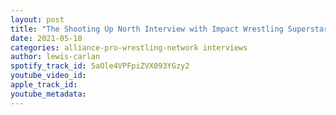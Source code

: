 ```yaml
---
layout: post
title: "The Shooting Up North Interview with Impact Wrestling Superstar Kimber Lee"
date: 2021-05-10
categories: alliance-pro-wrestling-network interviews
author: lewis-carlan
spotify_track_id: 5aOle4VPFpiZVX093YGzy2
youtube_video_id: 
apple_track_id: 
youtube_metadata: 
---
```

